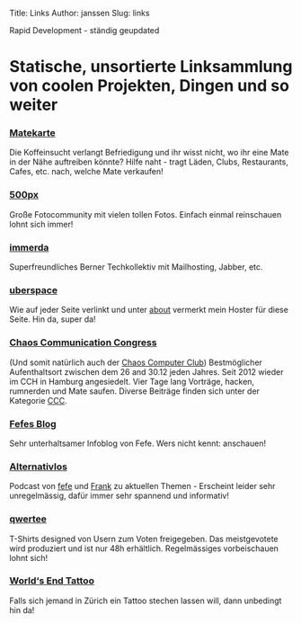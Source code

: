 Title: Links 
Author: janssen
Slug: links 

Rapid Development - ständig geupdated

# Statische, unsortierte Linksammlung von coolen Projekten, Dingen und so weiter


### [Matekarte](http://matekarte.de "Matekarte")
Die Koffeinsucht verlangt Befriedigung und ihr wisst nicht, wo ihr eine Mate in der Nähe auftreiben könnte? Hilfe naht - tragt Läden, Clubs, Restaurants, Cafes, etc. nach, welche Mate verkaufen!

### [500px](http://500px.com "500px")
Große Fotocommunity mit vielen tollen Fotos. Einfach einmal reinschauen lohnt sich immer!

### [immerda](https://immerda.ch "immerda.ch")
Superfreundliches Berner Techkollektiv mit Mailhosting, Jabber, etc.

### [uberspace](https://uberspace.de "Uberspace.de")
Wie auf jeder Seite verlinkt und unter [about](about.html "About") vermerkt mein Hoster für diese Seite. Hin da, super da!

### [Chaos Communication Congress](http://events.ccc.de "CCC Events")
(Und somit natürlich auch der [Chaos Computer Club](https://ccc.de "ccc.de")) Bestmöglicher Aufenthaltsort zwischen dem 26 and 30.12 jeden Jahres. Seit 2012 wieder im CCH in Hamburg angesiedelt. Vier Tage lang Vorträge, hacken, rumnerden und Mate saufen. Diverse Beiträge finden sich unter der Kategorie [CCC](http://aurka.com/category/ccc.html).

### [Fefes Blog](http://blog.fefe.de "blog.fefe.de")
Sehr unterhaltsamer Infoblog von Fefe. Wers nicht kennt: anschauen!

### [Alternativlos](http://alternativlos.org/ "Alternativlos")
Podcast von [fefe](http://blog.fefe.de "Fefe") und [Frank](http://frank.geekheim.de/ "Frank") zu aktuellen Themen - Erscheint leider sehr unregelmässig, dafür immer sehr spannend und informativ!

### [qwertee](http://qwertee.com "Qwertee")
T-Shirts designed von Usern zum Voten freigegeben. Das meistgevotete wird produziert und ist nur 48h erhältlich. Regelmässiges vorbeischauen lohnt sich!

### [World‘s End Tattoo](http://www.worldsend.ch "World’s End Tattoo")
Falls sich jemand in Zürich ein Tattoo stechen lassen will, dann unbedingt hin da!


